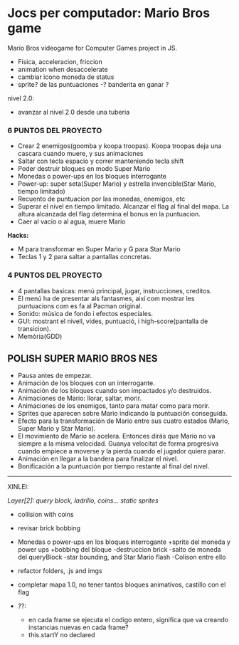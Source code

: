 # Jocs per computador: Mario Bros game

Mario Bros videogame for Computer Games project in JS.

- Fisica, acceleracion, friccion
- animation when desaccelerate
- cambiar icono moneda de status
- sprite? de las puntuaciones
-? banderita en ganar ?

nivel 2.0:
- avanzar al nivel 2.0 desde una tuberia

### 6 PUNTOS DEL PROYECTO
- Crear 2 enemigos(goomba y koopa troopas). Koopa troopas deja una cascara cuando muere, y sus animaciones
- Saltar con tecla espacio y correr manteniendo tecla shift
- Poder destruir bloques en modo Super Mario
- Monedas o power-ups en los bloques interrogante  
- Power-up: super seta(Super Mario) y estrella invencible(Star Mario, tiempo limitado)
- Recuento de puntuacion por las monedas, enemigos, etc
- Superar el nivel en tiempo limitado. Alcanzar el flag al final del mapa. La altura alcanzada del flag determina el bonus en la puntuacion.
- Caer al vacio o al agua, muere Mario

**Hacks:**
- M para transformar en Super Mario y G para Star Mario
- Teclas 1 y 2 para saltar a pantallas concretas.

### 4 PUNTOS DEL PROYECTO
- 4 pantallas basicas: menú principal, jugar, instrucciones, creditos.
- El menú ha de presentar als fantasmes, així com mostrar les puntuacions com es fa al Pacman original.
- Sonido: música de fondo i efectos especiales.
- GUI: mostrant el nivell, vides, puntuació, i high-score(pantalla de transicion).
- Memòria(GDD)


## POLISH SUPER MARIO BROS NES
- Pausa antes de empezar.
- Animación de los bloques con un interrogante.
- Animación de los bloques cuando son impactados y/o destruidos.
- Animaciones de Mario: llorar, saltar, morir.
- Animaciones de los enemigos, tanto para matar como para morir.
- Sprites que aparecen sobre Mario indicando la puntuación
conseguida.
- Efecto para la transformación de Mario entre sus cuatro estados
(Mario, Super Mario y Star Mario).
- El movimiento de Mario se acelera. Entonces dirás que Mario no va
siempre a la misma velocidad. Guanya velocitat de forma progresiva
cuando empiece a moverse y la pierda cuando el jugador quiera parar.
- Animación en llegar a la bandera para finalizar el nivel.
- Bonificación a la puntuación por tiempo restante al final del nivel.

-----------------------------------
XINLEI:

*Layer[2]: query block, ladrillo, coins... static sprites*

+ collision with coins
- revisar brick bobbing
- Monedas o power-ups en los bloques interrogante
  +sprite del moneda y power ups
  +bobbing del bloque
  -destruccion brick
  -salto de moneda del queryBlock
  -star bounding, and Star Mario flash
  -Colison entre ello
- refactor folders, .js and imgs
- completar mapa 1.0, no tener tantos bloques animativos, castillo con el flag

- ??:
  - en cada frame se ejecuta el codigo entero, significa que va creando instancias nuevas en cada frame?
  - this.startY no declared
  
